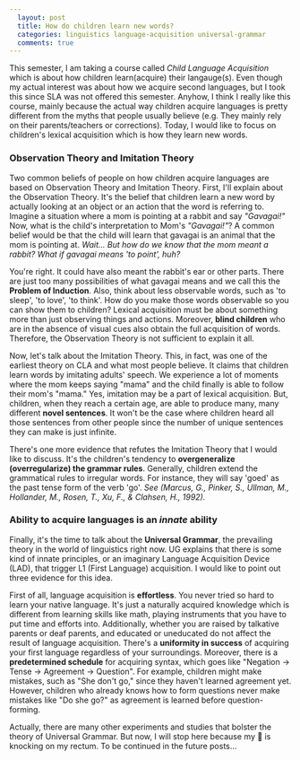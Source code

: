 ```yaml
---
  layout: post
  title: How do children learn new words?
  categories: linguistics language-acquisition universal-grammar
  comments: true
---
```


  This semester, I am taking a course called *Child Language Acquisition* which is about how children learn(acquire) their langauge(s). Even though my actual interest was about how we acquire second languages, but I took this since SLA was not offered this semester. Anyhow, I think I really like this course, mainly because the actual way children acquire languages is pretty different from the myths that people usually believe (e.g. They mainly rely on their parents/teachers or corrections). Today, I would like to focus on children's lexical acquisition which is how they learn new words.

### Observation Theory and Imitation Theory

  Two common beliefs of people on how children acquire languages are based on Observation Theory and Imitation Theory. First, I'll explain about the Observation Theory. It's the belief that children learn a new word by actually looking at an object or an action that the word is referring to. Imagine a situation where a mom is pointing at a rabbit and say *"Gavagai!"* Now, what is the child's interpretation to Mom's *"Gavagai!"*? A common belief would be that the child will learn that gavagai is an animal that the mom is pointing at. *Wait... But how do we know that the mom meant a rabbit? What if gavagai means 'to point', huh?*

  You're right. It could have also meant the rabbit's ear or other parts. There are just too many possibilities of what gavagai means and we call this the **Problem of Induction**. Also, think about less observable words, such as 'to sleep', 'to love', 'to think'. How do you make those words observable so you can show them to children? Lexical acquisition must be about something more than just observing things and actions. Moreover, **blind children** who are in the absence of visual cues also obtain the full acquisition of words. Therefore, the Observation Theory is not sufficient to explain it all.
  
  Now, let's talk about the Imitation Theory. This, in fact, was one of the earliest theory on CLA and what most people believe. It claims that children learn words by imitating adults' speech. We experience a lot of moments where the mom keeps saying "mama" and the child finally is able to follow their mom's "mama." Yes, imitation may be a part of lexical acquisition. But, children, when they reach a certain age, are able to produce many, many different **novel sentences**. It won't be the case where children heard all those sentences from other people since the number of unique sentences they can make is just infinite.
  
  There's one more evidence that refutes the Imitation Theory that I would like to discuss. It's the children's tendency to **overgeneralize (overregularize) the grammar rules**. Generally, children extend the grammatical rules to irregular words. For instance, they will say 'goed' as the past tense form of the verb 'go'. *See (Marcus, G., Pinker, S., Ullman, M., Hollander, M., Rosen, T., Xu, F., & Clahsen, H., 1992).*
  
### Ability to acquire languages is an *innate* ability

  Finally, it's the time to talk about the **Universal Grammar**, the prevailing theory in the world of linguistics right now. UG explains that there is some kind of innate principles, or an imaginary Language Acquisition Device (LAD), that trigger L1 (First Language) acquisition. I would like to point out three evidence for this idea. 
  
  First of all, language acquisition is **effortless**. You never tried so hard to learn your native language. It's just a naturally acquired knowledge which is different from learning skills like math, playing instruments that you have to put time and efforts into. Additionally, whether you are raised by talkative parents or deaf parents, and educated or uneducated do not affect the result of language acquisition. There's a **uniformity in success** of acquiring your first language regardless of your surroundings. Moreover, there is a **predetermined schedule** for acquiring syntax, which goes like "Negation -> Tense -> Agreement -> Question". For example, children might make mistakes, such as "She don't go," since they haven't learned agreement yet. However, children who already knows how to form questions never make mistakes like "Do she go?" as agreement is learned before question-forming.
  
  Actually, there are many other experiments and studies that bolster the theory of Universal Grammar. But now, I will stop here because my :shit: is knocking on my rectum. To be continued in the future posts...
